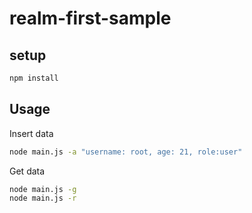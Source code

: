 # realm-first-sample

## setup

```sh
npm install
```

## Usage

Insert data

```sh
node main.js -a "username: root, age: 21, role:user"
```

Get data

```sh
node main.js -g
node main.js -r
```
